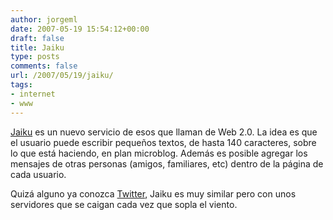 ```yaml
---
author: jorgeml
date: 2007-05-19 15:54:12+00:00
draft: false
title: Jaiku
type: posts
comments: false
url: /2007/05/19/jaiku/
tags:
- internet
- www
---
```


[Jaiku](http://www.jaiku.com) es un nuevo servicio de esos que llaman de Web 2.0. La idea es que el usuario puede escribir pequeños textos, de hasta 140 caracteres, sobre lo que está haciendo, en plan microblog. Además es posible agregar los mensajes de otras personas (amigos, familiares, etc) dentro de la página de cada usuario.

Quizá alguno ya conozca [Twitter](http://www.twitter.com), Jaiku es muy similar pero con unos servidores que se caigan cada vez que sopla el viento.
